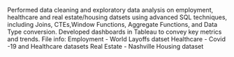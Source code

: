 Performed data cleaning and exploratory data analysis on employment, healthcare and real estate/housing datsets using advanced SQL techniques, including Joins, CTEs,Window Functions, Aggregate Functions, and Data Type conversion. Developed dashboards in Tableau to convey key metrics and trends.
File info:
Employment - World Layoffs datset
Healthcare - Covid -19 and Healthcare datasets
Real Estate - Nashville Housing dataset
